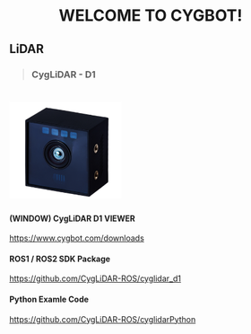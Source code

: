 # <center>WELCOME TO CYGBOT!</center>

## LiDAR 
>### CygLiDAR - D1
<h1 align="left">
  <img src="img/D1_IMAGE.png" width="200"/>
</h1>

#### (WINDOW) CygLiDAR D1 VIEWER
https://www.cygbot.com/downloads

#### ROS1 / ROS2 SDK Package
https://github.com/CygLiDAR-ROS/cyglidar_d1

#### Python Examle Code
https://github.com/CygLiDAR-ROS/cyglidarPython
